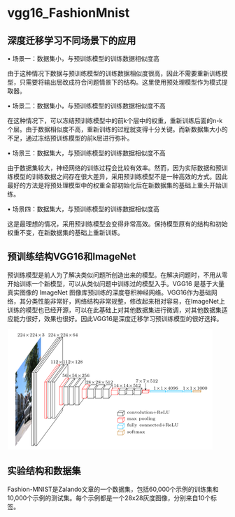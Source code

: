 vgg16_FashionMnist
==================
深度迁移学习不同场景下的应用
-------------------------
•	场景一：数据集小，与预训练模型的训练数据相似度高

由于这种情况下数据与预训练模型的训练数据相似度很高，因此不需要重新训练模型，只需要将输出层改成符合问题情景下的结构。这里使用预处理模型作为模式提取器。

•	场景二：数据集小，与预训练模型的训练数据相似度不高

在这种情况下，可以冻结预训练模型中的前k个层中的权重，重新训练后面的n-k个层。由于数据相似度不高，重新训练的过程就变得十分关键。而新数据集大小的不足，通过冻结预训练模型的前k层进行弥补。

•	场景三：数据集大，与预训练模型的训练数据相似度不高

由于数据集较大，神经网络的训练过程会比较有效率。然而，因为实际数据和预训练模型的训练数据之间存在很大差异，采用预训练模型不是一种高效的方式。因此最好的方法是将预处理模型中的权重全部初始化后在新数据集的基础上重头开始训练。

•	场景四：数据集大，与预训练模型的训练数据相似度高

这是最理想的情况，采用预训练模型会变得非常高效。保持模型原有的结构和初始权重不变，在新数据集的基础上重新训练。


预训练结构VGG16和ImageNet
-------------------------------
预训练模型是前人为了解决类似问题所创造出来的模型。在解决问题时，不用从零开始训练一个新模型，可以从类似问题中训练过的模型入手。VGG16 是基于大量真实图像的 ImageNet 图像库预训练的深度卷积神经网络。VGG16作为基础网络，其分类性能非常好，网络结构非常规整，修改起来相对容易，在ImageNet上训练的模型也已经开源，可以在此基础上对其他数据集进行微调，对其他数据集适应能力很好，效果也很好。因此VGG16是深度迁移学习预训练模型的很好选择。

![](https://github.com/zhangxiaoling/vgg16_FashionMnist/blob/master/1.png)

实验结构和数据集
---------------------------------
Fashion-MNIST是Zalando文章的一个数据集，包括60,000个示例的训练集和10,000个示例的测试集。每个示例都是一个28x28灰度图像，分别来自10个标签。
